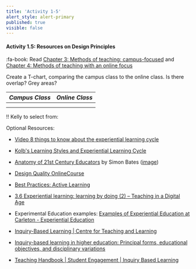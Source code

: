 ```yaml
---
title: 'Activity 1-5'
alert_style: alert-primary
published: true
visible: false
---
```


#### Activity 1.5: Resources on Design Principles

:fa-book: Read [Chapter 3: Methods of teaching: campus-focused](https://pressbooks.bccampus.ca/teachinginadigitalagev2/part/chapter-4-methods-of-teaching/) and [Chapter 4: Methods of teaching with an online focus](https://pressbooks.bccampus.ca/teachinginadigitalagev2/part/chapter-6-models-for-designing-teaching-and-learning/)

Create a T-chart, comparing the campus class to the online class.  Is there overlap?  Grey areas?

| *Campus Class* | *Online Class* |
|----------------|----------------|
|                |                |
|                |                |


!! Kelly to select from:

Optional Resources:

-   [Video 8 things to know about the experiential learning
    cycle](https://learningfromexperience.com/themes/experiential-learning-theory-videos/)

-   [Kolb's Learning Styles and Experiential Learning
    Cycle](https://www.simplypsychology.org/learning-kolb.html)

-   [Anatomy of 21st Century
    Educators](https://www.slideshare.net/EdPER_talks/the-anatomy-of-the-21st-century-educator)
    by Simon Bates
    ([image](https://ontarioextend.ca/wp-content/uploads/home-21-banner.png))

-   [Design Quality
    OnlineCourse](https://wiki.ubc.ca/Design_Quality_OnlineCourse)

-   [Best Practices: Active
    Learning](https://www.nyu.edu/faculty/teaching-and-learning-resources/strategies-for-teaching-with-tech/best-practices-active-learning.html)

-   [3.6 Experiential learning: learning by doing (2) – Teaching in a Digital
    Age](https://opentextbc.ca/teachinginadigitalage/chapter/4-4-models-for-teaching-by-doing/)

-   Experimental Education examples: [Examples of Experiential Education at
    Carleton - Experiential
    Education](https://carleton.ca/experientialeducation/137-2/)

-   [Inquiry-Based Learning \| Centre for Teaching and
    Learning](https://www.queensu.ca/ctl/teaching-support/instructional-strategies/inquiry-based-learning)

-   [Inquiry-based learning in higher education: Principal forms, educational
    objectives, and disciplinary
    variations](https://www.researchgate.net/publication/239800379_Inquiry-based_learning_in_higher_education_Principal_forms_educational_objectives_and_disciplinary_variations)

-   [Teaching Handbook \| Student Engagement \| Inquiry Based
    Learning](https://www.wwu.edu/teachinghandbook/student_engagement/inquiry.shtml)

